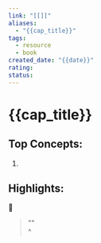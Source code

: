```yaml
---
link: "[[]]"
aliases:
  - "{{cap_title}}"
tags:
  - resource
  - book
created_date: "{{date}}"
rating:
status:
---
```

# {{cap_title}}
## Top Concepts:
1. 
## Highlights:
📖 
> ""  
^